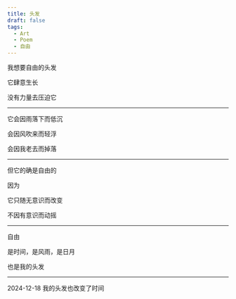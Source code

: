```yaml
---
title: 头发
draft: false
tags:
  - Art
  - Poem
  - 自由
---
```

我想要自由的头发

它肆意生长

没有力量去压迫它

---
它会因雨落下而低沉

会因风吹来而轻浮

会因我老去而掉落

---
但它的确是自由的

因为

它只随无意识而改变

不因有意识而动摇

---
自由

是时间，是风雨，是日月

也是我的头发

---
2024-12-18
我的头发也改变了时间
